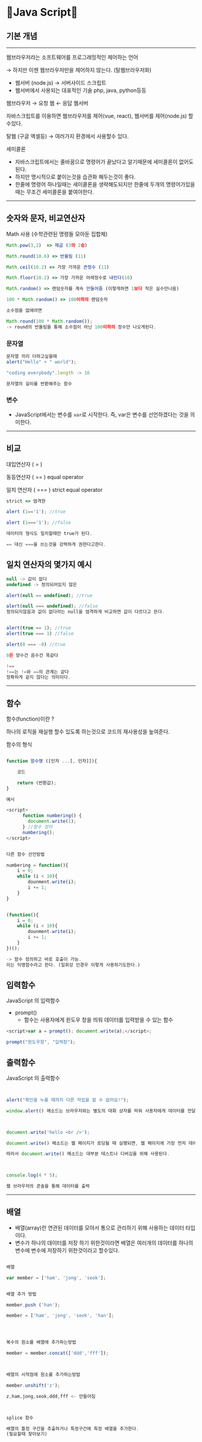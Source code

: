 # **🦄Java Script🦄**

## **기본 개념**

---

웹브라우저라는 소프트웨어를 프로그래밍적인 제어하는 언어

→ 하지만 이젠 웹브라우저만을 제어하지 않는다. (탈웹브라우저화)

- 웹서버 (node.js) → 서버사이드 스크립트
- 웹서버에서 사용되는 대표적인 기술 php, java, python등등

웹브라우저 → 요청 웹 ← 응답 웹서버

자바스크립트를 이용하면 웹브라우저를 제어(vue, react), 웹서버를 제어(node.js) 할수있다.

탈웹 (구글 엑셀등) → 여러가지 환경에서 사용할수 있다.

세미콜론

- 자바스크립트에서는 줄바꿈으로 명령어가 끝났다고 알기때문에 세미콜론이 없어도 된다.
- 하지만 명시적으로 붙이는것을 습관화 해두는것이 좋다.
- 한줄에 명령어 하나일때는 세미콜론을 생략해도되지만 한줄에 두개의 명령어가있을때는 무조건 세미콜론을 붙여야한다.

---

## 숫자와 문자, 비교연산자

Math 사용 (수학관련된 명령들 모아둔 집합체)

```js
Math.pow(3,2)  => 제곱 (3의 2승)

Math.round(10.6) => 반올림 (11)

Math.ceil(10.2) => 가장 가까운 큰정수 (11)

Math.floor(10.2) => 가장 가까운 아래정수로 내린다(10)

Math.random() => 랜덤숫자를 계속 만들어줌 (이렇게하면 1보다 작은 실수만나옴)

100 * Math.random() => 100이하의 랜덤숫자

소수점을 없애려면

Math.round(100 * Math.random());
-> round의 반올림을 통해 소수점이 아닌 100이하의 정수만 나오게된다.
```

### 문자열

```js
문자열 끼리 더하고싶을때
alert("Hello" + " world");

"coding everybody".length -> 16

문자열의 길이를 반환해주는 함수
```

### 변수

- JavaScript에서는 변수를 `var`로 시작한다. 즉, var은 변수를 선언하겠다는 것을 의미한다.

---

## 비교

대입연산자 ( = )

동등연산자 ( == ) equal operator

일치 연산자 ( === ) strict equal operator

```js
strict => 엄격한

alert (1=='1'); //true

alert (1==='1'); //false

데이터의 형식도 일치할때만 true가 된다.

== 대신 ===을 쓰는것을 강력하게 권한다고한다.
```

## 일치 연산자의 몇가지 예시

```js
null -> 값이 없다
undefined -> 정의되어있지 않은

alert(null == undefined); //true

alert(null === undefined); //false
정의되지않음과 값이 없다라는 null을 엄격하게 비교하면 값이 다르다고 뜬다.


alert(true == 1); //true
alert(true === 1) //false

alert(0 === -0) //true

0은 양수건 음수건 똑같다

!==
!==는 !=와 ==의 관계는 같다
정확하게 같지 않다는 의미이다.
```

---

## 함수

함수(function)이란 ?

하나의 로직을 재실행 할수 있도록 하는것으로 코드의 재사용성을 높여준다.

함수의 형식

```js

function 함수명 ([인자 ...[, 인자]]){

	코드

	return (반환값);
}

예시

<script>
      function numbering() {
        document.write(1);
      } //함수 정의
      numbering();
</script>


다른 함수 선언방법

numbering = function(){
	i = 0;
	while (i < 10){
		dounment.write(i);
		i += 1;
	}
}


(function(){
	i = 0;
	while (i < 10){
		dounment.write(i);
		i += 1;
	}
})();

-> 함수 정의하고 바로 호출이 가능.
이는 익명함수라고 한다. (일회성 인경우 이렇게 사용하기도한다.)

```

## 입력함수

JavaScript 의 입력함수

- prompt()
  - 함수는 사용자에게 윈도우 창을 띄워 데이터를 입력받을 수 있는 함수

```js
<script>var a = prompt(); document.write(a);</script>;

prompt("윈도우창", "입력창");
```

## 출력함수

JavaScript 의 출력함수

```js


alert("확인을 누를 때까지 다른 작업을 할 수 없어요!");

window.alert() 메소드는 브라우저와는 별도의 대화 상자를 띄워 사용자에게 데이터를 전달해준다.



document.write('hello <br />');

document.write() 메소드는 웹 페이지가 로딩될 때 실행되면, 웹 페이지에 가장 먼저 데이터를 출력한다.

따라서 document.write() 메소드는 대부분 테스트나 디버깅을 위해 사용된다.



console.log(4 * 5);

웹 브라우저의 콘솔을 통해 데이터를 출력

```

---

## 배열

- 배열(array)란 연관된 데이터를 모아서 통으로 관리하기 위해 사용하는 데이터 타입이다.
- 변수가 하나의 데이터를 저장 하기 위한것이라면 배열은 여러개의 데이터를 하나의 변수에 변수에 저장하기 위한것이라고 할수있다.

```js

배열

var member = ['ham', 'jong', 'seok'];


배열 추가 방법

member.push ('han');

member = ['ham', 'jong', 'seok', 'han'];




복수의 원소를 배열에 추가하는방법

member = member.concat(['ddd','fff']);



배열의 시작점에 원소를 추가하는방법

member.unshift('z');

z,ham,jong,seok,ddd,fff <- 만들어짐



splice 함수

배열의 틀정 구간을 추출하거나 특정구간에 특정 배열을 추가한다.
(필요할때 찾아보기)


```
